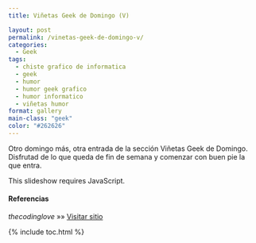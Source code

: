 ```yaml
---
title: Viñetas Geek de Domingo (V)

layout: post
permalink: /vinetas-geek-de-domingo-v/
categories:
  - Geek
tags:
  - chiste grafico de informatica
  - geek
  - humor
  - humor geek grafico
  - humor informatico
  - viñetas humor
format: gallery
main-class: "geek"
color: "#262626"
---
```

Otro domingo más, otra entrada de la sección Viñetas Geek de Domingo. Disfrutad de lo que queda de fin de semana y comenzar con buen pie la que entra.

<p class="jetpack-slideshow-noscript robots-nocontent">
  This slideshow requires JavaScript.
</p>
<div id="gallery-1408-3-slideshow" class="slideshow-window jetpack-slideshow slideshow-black" data-width="410" data-height="410" data-trans="fade" data-gallery='[{"src":"http:\/\/elbauldelprogramador.com\/content\/uploads\/2013\/03\/KqnTuy4Foxg.jpg","id":"1412","title":"KqnTuy4Foxg","alt":"","caption":""},{"src":"http:\/\/elbauldelprogramador.com\/content\/uploads\/2013\/03\/when-after-a-big-update-I-test-the-new-site-with-IE.gif","id":"1413","title":"when after a big update I test the new site with IE","alt":"Cuando, tras una gran actualizaci\u00f3n, pruebo la p\u00e1gina web con IE.","caption":"Cuando, tras una gran actualizaci\u00f3n, pruebo la p\u00e1gina web con IE."},{"src":"http:\/\/elbauldelprogramador.com\/content\/uploads\/2013\/03\/when-I-am-counting-the-brackets-to-find-the-open-block.gif","id":"1414","title":"when I am counting the brackets to find the open block","alt":"Cuando cuento llaves para encontrar donde abre el bloque de c\u00f3digo","caption":"Cuando cuento llaves para encontrar donde abre el bloque de c\u00f3digo"},{"src":"http:\/\/elbauldelprogramador.com\/content\/uploads\/2013\/03\/when-I-come-back-to-a-piece-of-code-that-I-did-not-comment.gif","id":"1415","title":"when I come back to a piece of code that I did not comment","alt":"Cuando veo un trozo de c\u00f3digo que no coment\u00e9 en su d\u00eda","caption":"Cuando veo un trozo de c\u00f3digo que no coment\u00e9 en su d\u00eda"},{"src":"http:\/\/elbauldelprogramador.com\/content\/uploads\/2013\/03\/when-I-have-to-edit-a-piece-of-code-that-I-have-not-seen-in-3-months.gif","id":"1416","title":"when I have to edit a piece of code that I have not seen in 3 months","alt":"Cuando tengo que modificar un trozo de c\u00f3digo que no veo en 3 meses","caption":"Cuando tengo que modificar un trozo de c\u00f3digo que no veo en 3 meses"},{"src":"http:\/\/elbauldelprogramador.com\/content\/uploads\/2013\/03\/when-the-app-goes-beta-and-the-first-bug-reports-are-coming-in.gif","id":"1417","title":"when the app goes beta and the first bug reports are coming in","alt":"Cuando la app pasa a fase beta y llegan los primeros reportes de bugs","caption":"Cuando la app pasa a fase beta y llegan los primeros reportes de bugs"},{"src":"http:\/\/elbauldelprogramador.com\/content\/uploads\/2013\/03\/when-the-client-tries-to-talk-to-me-on-friday-night.gif","id":"1418","title":"when the client tries to talk to me on friday night","alt":"Cuando el cliente trata de hablar conmigo un viernes noche","caption":"Cuando el cliente trata de hablar conmigo un viernes noche"},{"src":"http:\/\/elbauldelprogramador.com\/content\/uploads\/2013\/03\/150743_481310285251188_1216200418_n.jpg","id":"1409","title":"150743_481310285251188_1216200418_n","alt":"","caption":""},{"src":"http:\/\/elbauldelprogramador.com\/content\/uploads\/2013\/03\/182682_480721131976770_1234890247_n.jpg","id":"1410","title":"182682_480721131976770_1234890247_n","alt":"","caption":""},{"src":"http:\/\/elbauldelprogramador.com\/content\/uploads\/2013\/03\/536874_266337153498922_2110808536_n.jpg","id":"1411","title":"536874_266337153498922_2110808536_n","alt":"","caption":""}]'>
</div>

#### Referencias

*thecodinglove* »» <a href="http://thecodinglove.com" target="_blank">Visitar sitio</a>



{% include toc.html %}

